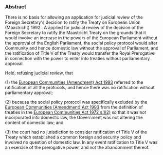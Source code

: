 ### Abstract

There is no basis for allowing an application for judicial review of the Foreign Secretary's decision to ratify the Treaty on European Union (Maastricht) 1992 . A applied for judicial review of the decision of the Foreign Secretary to ratify the Maastricht Treaty on the grounds that it would involve an increase in the powers of the European Parliament without the approval of the English Parliament, the social policy protocol would alter Community and hence domestic law without the approval of Parliament, and the ratification of Title V of the Treaty would transfer the Royal Prerogative in connection with the power to enter into treaties without parliamentary approval.

Held, refusing judicial review, that 

(1) the [European Communities (Amendment) Act 1993](https://uk.westlaw.com/Document/I5FD93671E42311DAA7CF8F68F6EE57AB/View/FullText.html?originationContext=document&transitionType=DocumentItem&ppcid=0be837a6b1a0439ba3b2d96e31f7f0fd&contextData=(sc.Default)) referred to the ratification of all the protocols, and hence there was no ratification without parliamentary approval; 

(2) because the social policy protocol was specifically excluded by the [European Communities (Amendment) Act 1993](https://uk.westlaw.com/Document/I5FD93671E42311DAA7CF8F68F6EE57AB/View/FullText.html?originationContext=document&transitionType=DocumentItem&ppcid=0be837a6b1a0439ba3b2d96e31f7f0fd&contextData=(sc.Default)) from the definition of treaties in the [European Communities Act 1972 s.1(2)](https://uk.westlaw.com/Document/I14AB3100E44911DA8D70A0E70A78ED65/View/FullText.html?originationContext=document&transitionType=DocumentItem&ppcid=0be837a6b1a0439ba3b2d96e31f7f0fd&contextData=(sc.Default)) so that it was not incorporated into domestic law, the Government was not altering the content of domestic law; and 

(3) the court had no jurisdiction to consider ratification of Title V of the Treaty which established a common foreign and security policy and involved no question of domestic law. In any event ratification to Title V was an exercise of the prerogative power, and not the abandonment thereof.